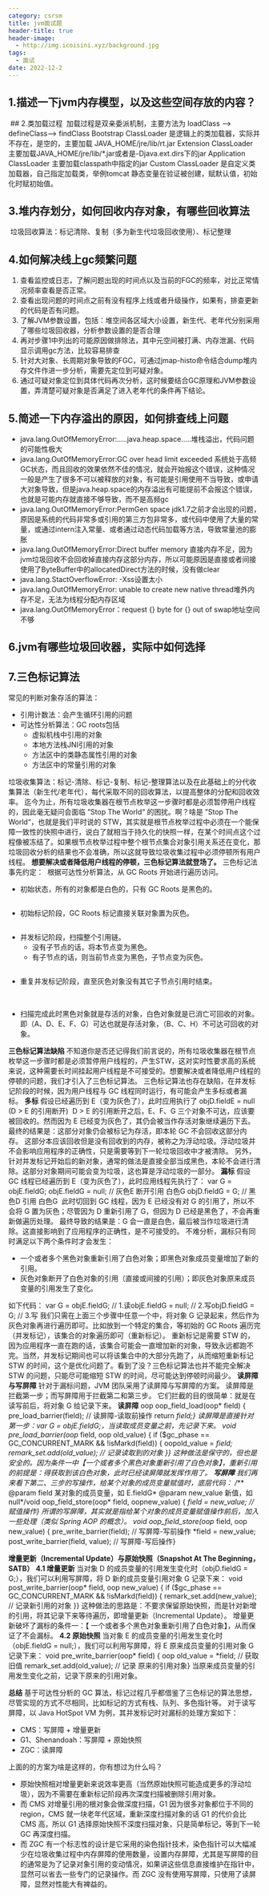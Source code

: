 ```yaml
---
category: csrsm
title: jvm面试题
header-title: true
header-image:
  - http://img.icoisini.xyz/background.jpg
tags:
  - 面试
date: 2022-12-2
---
```


## 1.描述一下jvm内存模型，以及这些空间存放的内容？
<img :src="$withBase('/img/interview/jvm1.png')">
## 2.类加载过程
<img :src="$withBase('/img/interview/jvm2.png')">
加载过程是双亲委派机制，主要方法为 loadClass --> defineClass--> findClass
Bootstrap ClassLoader 是逻辑上的类加载器，实际并不存在，是空的，主要加载 JAVA_HOME/jre/lib/rt.jar
Extension ClassLoader 主要加载JAVA_HOME/jre/lib/*.jar或者是-Djava.ext.dirs下的jar
Application ClassLoader 主要加载classpath中指定的jar
Custom ClassLoader 是自定义类加载器，自己指定加载类，举例tomcat
静态变量在验证被创建，赋默认值，初始化时赋初始值。

## 3.堆内存划分，如何回收内存对象，有哪些回收算法
<img :src="$withBase('/img/interview/jvm3.png')">
垃圾回收算法：标记清除、复制（多为新生代垃圾回收使用）、标记整理

## 4.如何解决线上gc频繁问题

1. 查看监控或日志，了解问题出现的时间点以及当前的FGC的频率，对比正常情况频率查看是否正常。
2. 查看出现问题的时间点之前有没有程序上线或者升级操作，如果有，排查更新的代码是否有问题。
3. 了解JVM参数设置，包括：堆空间各区域大小设置，新生代、老年代分别采用了哪些垃圾回收器，分析参数设置的是否合理
4. 再对步骤1中列出的可能原因做排除法，其中元空间被打满、内存泄漏、代码显示调用gc方法，比较容易排查
5. 针对大对象、长周期对象导致的FGC，可通过jmap-histo命令结合dump堆内存文件作进一步分析，需要先定位到可疑对象。
6. 通过可疑对象定位到具体代码再次分析，这时候要结合GC原理和JVM参数设置，弄清楚可疑对象是否满足了进入老年代的条件再下结论。
## 5.简述一下内存溢出的原因，如何排查线上问题

- java.lang.OutOfMemoryError:.....java.heap.space.....堆栈溢出，代码问题的可能性极大
- java.lang.OutOfMemoryError:GC over head limit exceeded 系统处于高频GC状态，而且回收的效果依然不佳的情况，就会开始报这个错误，这种情况一般是产生了很多不可以被释放的对象，有可能是引用使用不当导致，或申请大对象导致，但是java.heap.space的内存溢出有可能提前不会报这个错误，也就是可能内存就直接不够导致，而不是高频gc
- java.lang.OutOfMemoryError:PermGen space jdk1.7之前才会出现的问题，原因是系统的代码非常多或引用的第三方包非常多，或代码中使用了大量的常量，或通过intern注入常量、或者通过动态代码加载等方法，导致常量池的膨胀
- java.lang.OutOfMemoryError:Direct buffer memory 直接内存不足，因为jvm垃圾回收不会回收掉直接内存这部分内存，所以可能原因是直接或者间接使用了ByteBuffer中的allocatedDirect方法的时候，没有做clear
- java.lang.StactOverflowError: -Xss设置太小
- java.lang.OutOfMemoryError: unable to create new native thread堆外内存不足，无法为线程分配内存区域
- java.lang.OutOfMemoryError：request {} byte for {} out of swap地址空间不够
## 6.jvm有哪些垃圾回收器，实际中如何选择
## 7.三色标记算法
常见的判断对象存活的算法：

- 引用计数法：会产生循环引用的问题
- 可达性分析算法：GC roots包括
   -  虚拟机栈中引用的对象
   - 本地方法栈JNI引用的对象
   - 方法区中的类静态属性引用的对象
   - 方法区中的常量引用的对象

垃圾收集算法：标记-清除、标记-复制、标记-整理算法以及在此基础上的分代收集算法（新生代/老年代），每代采取不同的回收算法，以提高整体的分配和回收效率。
迄今为止，所有垃圾收集器在根节点枚举这一步骤时都是必须暂停用户线程的，因此毫无疑问会面临 ”Stop The World“ 的困扰。啊？啥是 ”Stop The World“，也就是我们平时说的 STW，其实就是根节点枚举过程中必须在一个能保障一致性的快照中进行，说白了就相当于持久化的快照一样，在某个时间点这个过程像被冻结了。如果根节点枚举过程中整个根节点集合对象引用关系还在变化，那垃圾回收分析的结果也不会准确，所以这就导致垃圾收集过程中必须停顿所有用户线程。
**想要解决或者降低用户线程的停顿，三色标记算法就登场了。**
三色标记法事先约定：
<img :src="$withBase('/img/interview/jvm4.png')">
根据可达性分析算法，从 GC Roots 开始进行遍历访问。

- 初始状态，所有的对象都是白色的，只有 GC Roots 是黑色的。

<img :src="$withBase('/img/interview/jvm5.png')">

- 初始标记阶段，GC Roots 标记直接关联对象置为灰色。

<img :src="$withBase('/img/interview/jvm6.png')">

- 并发标记阶段，扫描整个引用链。
   - 没有子节点的话，将本节点变为黑色。
   - 有子节点的话，则当前节点变为黑色，子节点变为灰色。

<img :src="$withBase('/img/interview/jvm7.png')">

- 重复并发标记阶段，直至灰色对象没有其它子节点引用时结束。

<img :src="$withBase('/img/interview/jvm8.png')">
<img :src="$withBase('/img/interview/jvm9.png')">

- 扫描完成此时黑色对象就是存活的对象，白色对象就是已消亡可回收的对象。即（A、D、E、F、G）可达也就是存活对象，（B、C、H）不可达可回收的对象。

**三色标记算法缺陷**
不知道你是否还记得我们前言说的，所有垃圾收集器在根节点枚举这一步骤时都是必须暂停用户线程的，产生STW，这对实时性要求高的系统来说，这种需要长时间挂起用户线程是不可接受的。想要解决或者降低用户线程的停顿的问题，我们才引入了三色标记算法。
三色标记算法也存在缺陷，在并发标记阶段的时候，因为用户线程与 GC 线程同时运行，有可能会产生多标或者漏标。
**多标**
假设已经遍历到 E（变为灰色了），此时应用执行了 objD.fieldE = null (D > E 的引用断开)
<img :src="$withBase('/img/interview/jvm10.png')">
D > E 的引用断开之后，E、F、G 三个对象不可达，应该要被回收的。然而因为 E 已经变为灰色了，其仍会被当作存活对象继续遍历下去。最终的结果是：这部分对象仍会被标记为存活，即本轮 GC 不会回收这部分内存。
这部分本应该回收但是没有回收到的内存，被称之为浮动垃圾。浮动垃圾并不会影响应用程序的正确性，只是需要等到下一轮垃圾回收中才被清除。
另外，针对并发标记开始后的新对象，通常的做法是直接全部当成黑色，本轮不会进行清除。这部分对象期间可能会变为垃圾，这也算是浮动垃圾的一部分。
**漏标**
假设 GC 线程已经遍历到 E（变为灰色了），此时应用线程先执行了：
var G = objE.fieldG; objE.fieldG = null; // 灰色E 断开引用 白色G objD.fieldG = G; // 黑色D 引用 白色G
<img :src="$withBase('/img/interview/jvm11.png')">
此时切回到 GC 线程，因为 E 已经没有对 G 的引用了，所以不会将 G 置为灰色；尽管因为 D 重新引用了 G，但因为 D 已经是黑色了，不会再重新做遍历处理。
最终导致的结果是：G 会一直是白色，最后被当作垃圾进行清除。这直接影响到了应用程序的正确性，是不可接受的。
不难分析，漏标只有同时满足以下两个条件时才会发生：

- 一个或者多个黑色对象重新引用了白色对象；即黑色对象成员变量增加了新的引用。
- 灰色对象断开了白色对象的引用（直接或间接的引用）；即灰色对象原来成员变量的引用发生了变化。

如下代码：
var G = objE.fieldG; // 1.读objE.fieldG = null; // 2.写objD.fieldG = G; // 3.写
我们只需在上面三个步骤中任意一个中，将对象 G 记录起来，然后作为灰色对象再进行遍历即可。比如放到一个特定的集合，等初始的 GC Roots 遍历完（并发标记），该集合的对象遍历即可（重新标记）。
重新标记是需要 STW 的，因为应用程序一直在跑的话，该集合可能会一直增加新的对象，导致永远都跑不完。当然，并发标记期间也可以将该集合中的大部分先跑了，从而缩短重新标记 STW 的时间，这个是优化问题了。看到了没？三色标记算法也并不能完全解决 STW 的问题，只能尽可能缩短 STW 的时间，尽可能达到停顿时间最少。
**读屏障与写屏障**
针对于漏标问题，JVM 团队采用了读屏障与写屏障的方案。
读屏障是拦截第一步；而写屏障用于拦截第二和第三步。
它们拦截的目的很简单：就是在读写前后，将对象 G 给记录下来。
**读屏障**
oop oop_field_load(oop* field) { pre_load_barrier(field); // 读屏障-读取前操作 return *field;}
读屏障是直接针对第一步：var G = objE.fieldG;，当读取成员变量之前，先记录下来。
void pre_load_barrier(oop* field, oop old_value) { if ($gc_phase == GC_CONCURRENT_MARK && !isMarkd(field)) { oopold_value = *field; remark_set.add(old_value); // 记录读取到的对象 }}
这种做法是保守的，但也是安全的。因为条件一中【一个或者多个黑色对象重新引用了白色对象】，重新引用的前提是：得获取到该白色对象，此时已经读屏障就发挥作用了。
**写屏障**
我们再来看下第二、三步的写操作，给某个对象的成员变量赋值时，底层代码：
/*** @param field 某对象的成员变量，如 E.fieldG* @param new_value 新值，如 null*/void oop_field_store(oop* field, oopnew_value) { *field = new_value; // 赋值操作}
所谓的写屏障，其实就是指给某个对象的成员变量赋值操作前后，加入一些处理（类似 Spring AOP 的概念）。
void oop_field_store(oop* field, oop new_value) { pre_write_barrier(field); // 写屏障-写前操作 *field = new_value; post_write_barrier(field, value); // 写屏障-写后操作}

**增量更新（Incremental Update）与原始快照（Snapshot At The Beginning，SATB）**
**4.1 增量更新**
当对象 D 的成员变量的引用发生变化时（objD.fieldG = G;），我们可以利用写屏障，将 D 新的成员变量引用对象 G 记录下来：
void post_write_barrier(oop* field, oop new_value) { if ($gc_phase == GC_CONCURRENT_MARK && !isMarkd(field)) { remark_set.add(new_value); // 记录新引用的对象 }}
这种做法的思路是：不要求保留原始快照，而是针对新增的引用，将其记录下来等待遍历，即增量更新（Incremental Update）。
增量更新破坏了漏标的条件一：【 一个或者多个黑色对象重新引用了白色对象】，从而保证了不会漏标。
**4.2 原始快照**
当对象 E 的成员变量的引用发生变化时（objE.fieldG = null;），我们可以利用写屏障，将 E 原来成员变量的引用对象 G 记录下来：
void pre_write_barrier(oop* field) { oop old_value = *field; // 获取旧值 remark_set.add(old_value); // 记录 原来的引用对象}
当原来成员变量的引用发生变化之前，记录下原来的引用对象。

**总结**
基于可达性分析的 GC 算法，标记过程几乎都借鉴了三色标记的算法思想，尽管实现的方式不尽相同，比如标记的方式有栈、队列、多色指针等。
对于读写屏障，以 Java HotSpot VM 为例，其并发标记时对漏标的处理方案如下：

- CMS：写屏障 + 增量更新
- G1、Shenandoah：写屏障 + 原始快照
- ZGC：读屏障

上面的的方案为啥是这样的，你有想过为什么吗？

- 原始快照相对增量更新来说效率更高（当然原始快照可能造成更多的浮动垃圾），因为不需要在重新标记阶段再次深度扫描被删除引用对象。
- 而 CMS 对增量引用的根对象会做深度扫描，G1 因为很多对象都位于不同的 region，CMS 就一块老年代区域，重新深度扫描对象的话 G1 的代价会比 CMS 高，所以 G1 选择原始快照不深度扫描对象，只是简单标记，等到下一轮 GC 再深度扫描。
- 而 ZGC 有一个标志性的设计是它采用的染色指针技术，染色指针可以大幅减少在垃圾收集过程中内存屏障的使用数量，设置内存屏障，尤其是写屏障的目的通常是为了记录对象引用的变动情况，如果讲这些信息直接维护在指针中，显然可以省去一些专门的记录操作。而 ZGC 没有使用写屏障，只使用了读屏障，显然对性能大有裨益的。
